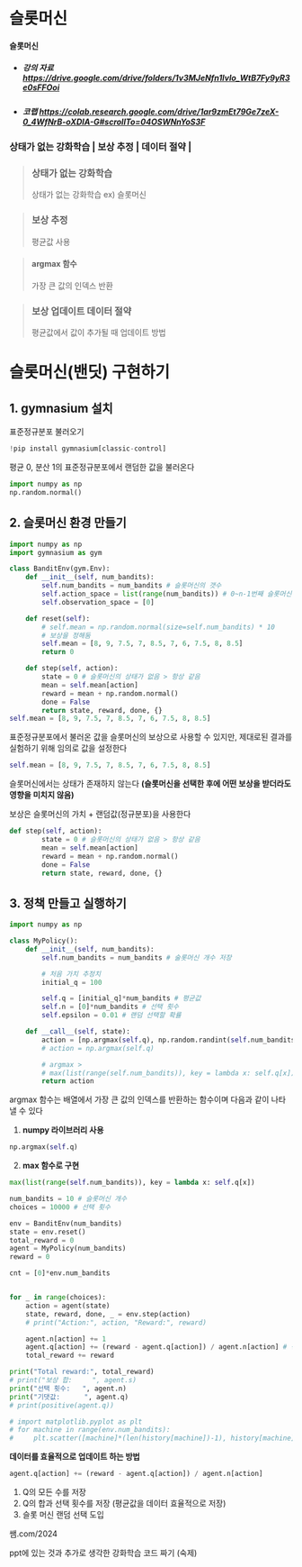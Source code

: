 # 슬롯머신

#### 슬롯머신

* ##### 강의 자료 https://drive.google.com/drive/folders/1v3MJeNfn1lvlo_WtB7Fy9yR3e0sFFOoi
* ##### 코랩 https://colab.research.google.com/drive/1ar9zmEt79Ge7zeX-0_4WfNrB-oXDIA-G#scrollTo=04OSWNnYoS3F

### 상태가 없는 강화학습 | 보상 추정 | 데이터 절약 | 

> ### 상태가 없는 강화학습
> 상태가 없는 강화학습 ex) 슬롯머신

> ### 보상 추정
> 평균값 사용

> #### argmax 함수
> 가장 큰 값의 인덱스 반환

> ### 보상 업데이트 데이터 절약
> 평균값에서 값이 추가될 때 업데이트 방법

# 슬롯머신(밴딧) 구현하기

## 1. gymnasium 설치
표준정규분포 불러오기
```python
!pip install gymnasium[classic-control]
```

평균 0, 분산 1의 표준정규분포에서 랜덤한 값을 불러온다
```python
import numpy as np
np.random.normal()
```

## 2. 슬롯머신 환경 만들기
```python
import numpy as np
import gymnasium as gym

class BanditEnv(gym.Env):
    def __init__(self, num_bandits):
        self.num_bandits = num_bandits # 슬롯머신의 갯수
        self.action_space = list(range(num_bandits)) # 0~n-1번째 슬롯머신 선택 가능
        self.observation_space = [0]

    def reset(self):
        # self.mean = np.random.normal(size=self.num_bandits) * 10
        # 보상을 정해둠
        self.mean = [8, 9, 7.5, 7, 8.5, 7, 6, 7.5, 8, 8.5]
        return 0

    def step(self, action):
        state = 0 # 슬롯머신의 상태가 없음 > 항상 같음
        mean = self.mean[action]
        reward = mean + np.random.normal()
        done = False
        return state, reward, done, {}
self.mean = [8, 9, 7.5, 7, 8.5, 7, 6, 7.5, 8, 8.5]
```
표준정규분포에서 불러온 값을 슬롯머신의 보상으로 사용할 수 있지만, 제대로된 결과를 실험하기 위해 임의로 값을 설정한다

```python
self.mean = [8, 9, 7.5, 7, 8.5, 7, 6, 7.5, 8, 8.5]
```

슬롯머신에서는 상태가 존재하지 않는다
**(슬롯머신을 선택한 후에 어떤 보상을 받더라도 영향을 미치지 않음)**

보상은 슬롯머신의 가치 + 랜덤값(정규분포)을 사용한다
```python
def step(self, action):
        state = 0 # 슬롯머신의 상태가 없음 > 항상 같음
        mean = self.mean[action]
        reward = mean + np.random.normal()
        done = False
        return state, reward, done, {}
```

## 3. 정책 만들고 실행하기

```python
import numpy as np

class MyPolicy():
    def __init__(self, num_bandits):
        self.num_bandits = num_bandits # 술롯머신 개수 저장

        # 처음 가치 추정치
        initial_q = 100

        self.q = [initial_q]*num_bandits # 평균값
        self.n = [0]*num_bandits # 선택 횟수
        self.epsilon = 0.01 # 랜덤 선택할 확률

    def __call__(self, state):
        action = [np.argmax(self.q), np.random.randint(self.num_bandits)][np.random.random() < self.epsilon] # epsilon보다 작을 경우 랜덤 선택
        # action = np.argmax(self.q)

        # argmax >
        # max(list(range(self.num_bandits)), key = lambda x: self.q[x])
        return action
```
argmax 함수는 배열에서 가장 큰 값의 인덱스를 반환하는 함수이며 다음과 같이 나타낼 수 있다
1. **numpy 라이브러리 사용**
```python
np.argmax(self.q)
```
2. **max 함수로 구현**
```python
max(list(range(self.num_bandits)), key = lambda x: self.q[x])
```

```python
num_bandits = 10 # 슬롯머신 개수
choices = 10000 # 선택 횟수

env = BanditEnv(num_bandits)
state = env.reset()
total_reward = 0
agent = MyPolicy(num_bandits)
reward = 0

cnt = [0]*env.num_bandits


for _ in range(choices):
    action = agent(state)
    state, reward, done, _ = env.step(action)
    # print("Action:", action, "Reward:", reward)

    agent.n[action] += 1
    agent.q[action] += (reward - agent.q[action]) / agent.n[action] # 평균값을 데이터 효율적으로 업데이트 및 저장
    total_reward += reward

print("Total reward:", total_reward)
# print("보상 합:     ", agent.s)
print("선택 횟수:   ", agent.n)
print("기댓값:      ", agent.q)
# print(positive(agent.q))

# import matplotlib.pyplot as plt
# for machine in range(env.num_bandits):
#     plt.scatter([machine]*(len(history[machine])-1), history[machine][1:])
```

**데이터를 효율적으로 업데이트 하는 방법**
```python
agent.q[action] += (reward - agent.q[action]) / agent.n[action]
```


1. Q의 모든 수를 저장
2. Q의 합과 선택 횟수를 저장 (평균값을 데이터 효율적으로 저장)
3. 슬롯 머신 랜덤 선택 도입

쌤.com/2024

ppt에 있는 것과 추가로 생각한 강화학습 코드 짜기 (숙제)
